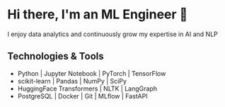 # Hi there, I'm an ML Engineer 👋

I enjoy data analytics and continuously grow my expertise in AI and NLP

## Technologies & Tools  
- Python | Jupyter Notebook | PyTorch | TensorFlow
- scikit-learn | Pandas | NumPy | SciPy
- HuggingFace Transformers | NLTK | LangGraph
- PostgreSQL | Docker | Git | MLflow | FastAPI
